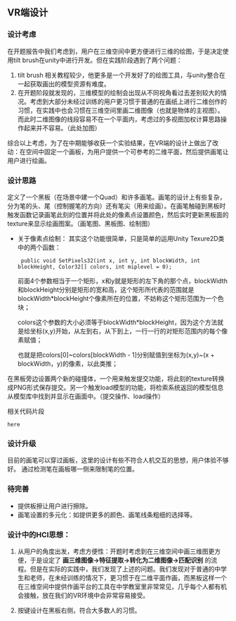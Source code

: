 ## VR端设计

### 设计考虑
在开题报告中我们考虑到，用户在三维空间中更方便进行三维的绘图，于是决定使用tilt brush在unity中进行开发。但在实践阶段遇到了两个问题：
1.  tilt brush 相关教程较少，他更多是一个开发好了的绘图工具，与unity整合在一起获取画出的模型资源有难度。
2. 在开题阶段就发现的，三维模型的绘制会出现从不同视角看过去差别较大的情况。考虑到大部分未经过训练的用户更习惯于普通的在画纸上进行二维创作的习惯，在实践中也会习惯在三维空间里画二维图像（也就是物体的主视图）。而此时二维图像的线段容易不在一个平面内，考虑过的多视图加权计算思路操作起来并不容易。（此处加图）

综合以上考虑，为了在中期能够收获一个实验结果，在VR端的设计上做出了改动：在空间中固定一个画板，为用户提供一个可参考的二维平面，然后提供画笔让用户进行绘画。

### 设计思路
定义了一个黑板（在场景中建一个Quad）和许多画笔。画笔的设计上有些复杂，分为笔的头、尾（控制握笔的方向）还有笔尖（用来绘画）。在画笔触碰到黑板时触发函数记录画笔此刻的位置并将此处的像素点设置颜色，然后实时更新黑板面的texture来显示绘画图案。（画笔图、黑板图、绘制图）
- 关于像素点绘制：
    其实这个功能很简单，只是简单的运用Unity Texure2D类中的两个函数：

    ```
     public void SetPixels32(int x, int y, int blockWidth, int blockHeight, Color32[] colors, int miplevel = 0);
     ```
     
     前面4个参数相当于一个矩形，x和y就是矩形的左下角的那个点，blockWidth和blockHeight分别是矩形的宽和高，这个矩形所代表的范围就是blockWidth*blockHeight个像素所在的位置，不妨称这个矩形范围为一个色块；
     
     colors这个参数的大小必须等于blockWidth*blockHeight，因为这个方法就是给坐标(x,y)开始，从左到右，从下到上，一行一行的对矩形范围内的每个像素赋值；
     
     也就是把colors[0]~colors[blockWidth - 1]分别赋值到坐标为(x,y)~(x + blockWidth，y)的像素，以此类推；

在黑板旁边设置两个新的碰撞体，一个用来触发提交功能，将此刻的texture转换成PNG形式保存提交。另一个触发load模型的功能，将检索系统返回的模型信息从模型库中找到并显示在画面中。（提交操作、load操作）

相关代码片段
```绘制部分核心代码
here
```

### 设计升级
目前的画笔可以穿过画板，这里的设计有些不符合人机交互的思想，用户体验不够好。
通过检测笔在画板哪一侧来限制笔的位置。



### 待完善
- 提供板擦让用户进行擦除。
- 画笔设置的多元化：如提供更多的颜色、画笔线条粗细的选择等。



### 设计中的HCI思想：

1. 从用户的角度出发，考虑方便性：开题时考虑到在三维空间中画三维图更方便，于是设定了
**画三维图像→特征提取→转化为二维图像→匹配识别**
的流程。但是在实际的实践中，我们发现了上述的问题。我们发现对于普通的中学生和老师，在未经训练的情况下，更习惯于在二维平面作画，而黑板这样一个在三维空间中提供作画平台的工具在中学教室里非常常见，几乎每个人都有机会接触，放在我们的VR环境中会非常容易接受。

2. 按键设计在黑板右侧，符合大多数人的习惯。